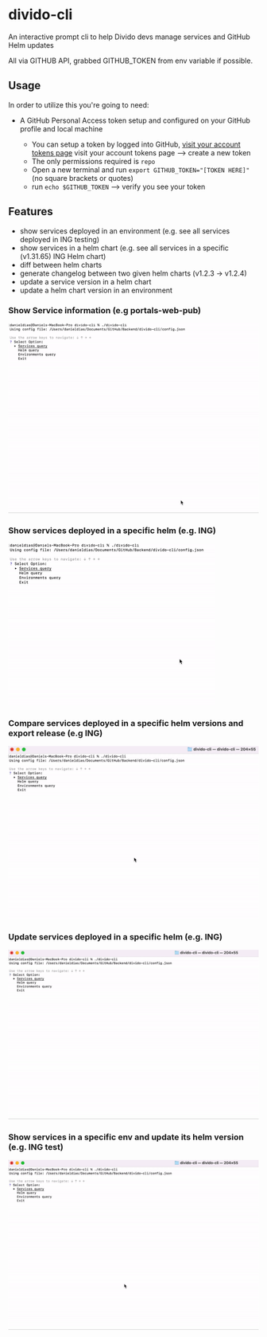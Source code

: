 
# divido-cli

An interactive prompt cli to help Divido devs manage services and GitHub Helm updates

All via GITHUB API, grabbed GITHUB_TOKEN from env variable if possible.

## Usage
In order to utilize this you're going to need:
- A GitHub Personal Access token setup and configured on your GitHub profile and local machine

    - You can setup a token by logged into GitHub, [visit your account tokens page](https://github.com/settings/tokens) visit your account tokens page —> create a new token
    - The only permissions required is `repo`
    - Open a new terminal and run `export GITHUB_TOKEN="[TOKEN HERE]"` (no square brackets or quotes)
    - run `echo $GITHUB_TOKEN` —> verify you see your token
  
## Features

- show services deployed in an environment  (e.g. see all services deployed in ING testing)
- show services in a helm chart  (e.g. see all services in a specific (v1.31.65) ING Helm chart)
- diff between helm charts 
- generate changelog between two given helm charts (v1.2.3 -> v1.2.4)
- update a service version in a helm chart
- update a helm chart version in an environment

### Show Service information (e.g portals-web-pub)

![Gif](./assets/services.gif)


### Show services deployed in a specific helm (e.g. ING)

![Gif](./assets/helm-services-info.gif)

### Compare services deployed in a specific helm versions and export release (e.g ING)

![Gif](./assets/helm-export-release.gif)

### Update services deployed in a specific helm (e.g. ING)
![Gif](./assets/helm-update-services.gif)


### Show services in a specific env and update its helm version  (e.g. ING test)
![Gif](./assets/env-show-and-update-version.gif)

